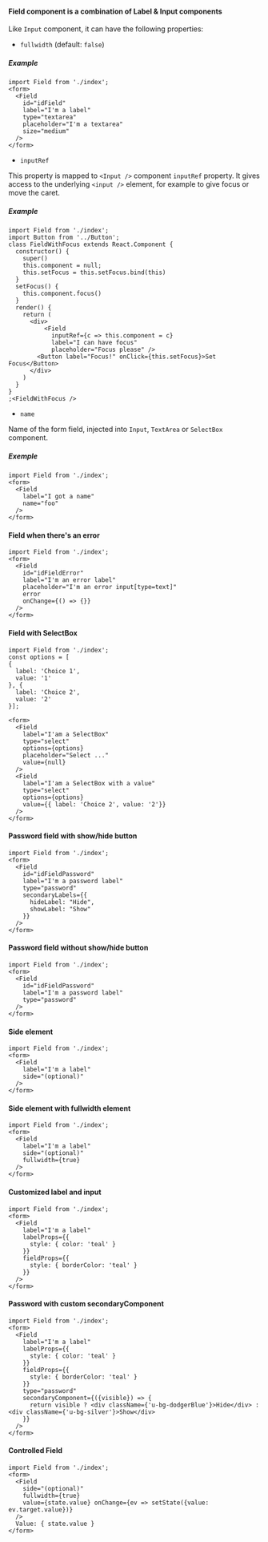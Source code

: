 #### Field component is a combination of Label & Input components

Like `Input` component, it can have the following properties:

- `fullwidth` (default: `false`)

##### Example

```
import Field from './index';
<form>
  <Field
    id="idField"
    label="I'm a label"
    type="textarea"
    placeholder="I'm a textarea"
    size="medium"
  />
</form>
```

- `inputRef`

This property is mapped to `<Input />` component `inputRef` property.
It gives access to the underlying `<input />` element, for example to give focus or move the caret.

##### Example

```
import Field from './index';
import Button from '../Button';
class FieldWithFocus extends React.Component {
  constructor() {
    super()
    this.component = null;
    this.setFocus = this.setFocus.bind(this)
  }
  setFocus() {
    this.component.focus()
  }
  render() {
    return (
      <div>
          <Field
            inputRef={c => this.component = c}
            label="I can have focus"
            placeholder="Focus please" />
        <Button label="Focus!" onClick={this.setFocus}>Set Focus</Button>
      </div>
    )
  }
}
;<FieldWithFocus />
```

- `name`

Name of the form field, injected into `Input`, `TextArea` or `SelectBox` component.

##### Exemple

```
import Field from './index';
<form>
  <Field
    label="I got a name"
    name="foo"
  />
</form>
```

#### Field when there's an error

```
import Field from './index';
<form>
  <Field
    id="idFieldError"
    label="I'm an error label"
    placeholder="I'm an error input[type=text]"
    error
    onChange={() => {}}
  />
</form>
```

#### Field with SelectBox

```
import Field from './index';
const options = [
{
  label: 'Choice 1',
  value: '1'
}, {
  label: 'Choice 2',
  value: '2'
}];

<form>
  <Field
    label="I'am a SelectBox"
    type="select"
    options={options}
    placeholder="Select ..."
    value={null}
  />
  <Field
    label="I'am a SelectBox with a value"
    type="select"
    options={options}
    value={{ label: 'Choice 2', value: '2'}}
  />
</form>
```

#### Password field with show/hide button

```
import Field from './index';
<form>
  <Field
    id="idFieldPassword"
    label="I'm a password label"
    type="password"
    secondaryLabels={{
      hideLabel: "Hide",
      showLabel: "Show"
    }}
  />
</form>
```

#### Password field without show/hide button

```
import Field from './index';
<form>
  <Field
    id="idFieldPassword"
    label="I'm a password label"
    type="password"
  />
</form>
```

#### Side element

```
import Field from './index';
<form>
  <Field
    label="I'm a label"
    side="(optional)"
  />
</form>
```

#### Side element with fullwidth element

```
import Field from './index';
<form>
  <Field
    label="I'm a label"
    side="(optional)"
    fullwidth={true}
  />
</form>
```

#### Customized label and input

```
import Field from './index';
<form>
  <Field
    label="I'm a label"
    labelProps={{
      style: { color: 'teal' }
    }}
    fieldProps={{
      style: { borderColor: 'teal' }
    }}
  />
</form>
```

#### Password with custom secondaryComponent

```
import Field from './index';
<form>
  <Field
    label="I'm a label"
    labelProps={{
      style: { color: 'teal' }
    }}
    fieldProps={{
      style: { borderColor: 'teal' }
    }}
    type="password"
    secondaryComponent={({visible}) => {
      return visible ? <div className={'u-bg-dodgerBlue'}>Hide</div> : <div className={'u-bg-silver'}>Show</div>
    }}
  />
</form>
```

#### Controlled Field

```
import Field from './index';
<form>
  <Field
    side="(optional)"
    fullwidth={true}
    value={state.value} onChange={ev => setState({value: ev.target.value})}
  />
  Value: { state.value }
</form>
```
